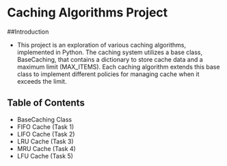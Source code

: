 # Caching Algorithms Project
##Introduction
- This project is an exploration of various caching algorithms, implemented in Python. The caching system utilizes a base class, BaseCaching, that contains a dictionary to store cache data and a maximum limit (MAX_ITEMS). Each caching algorithm extends this base class to implement different policies for managing cache when it exceeds the limit.

## Table of Contents
- BaseCaching Class
- FIFO Cache (Task 1)
- LIFO Cache (Task 2)
- LRU Cache (Task 3)
- MRU Cache (Task 4)
- LFU Cache (Task 5)
